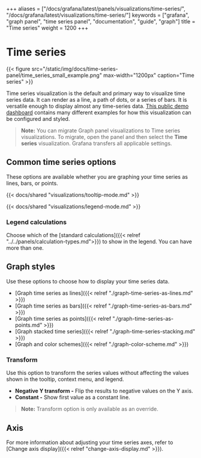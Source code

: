 +++
aliases = ["/docs/grafana/latest/panels/visualizations/time-series/", "/docs/grafana/latest/visualizations/time-series/"]
keywords = ["grafana", "graph panel", "time series panel", "documentation", "guide", "graph"]
title = "Time series"
weight = 1200
+++

# Time series

{{< figure src="/static/img/docs/time-series-panel/time_series_small_example.png" max-width="1200px" caption="Time series" >}}

Time series visualization is the default and primary way to visualize time series data. It can render as a line, a path of dots, or a series of bars. It is versatile enough to display almost any time-series data. [This public demo dashboard](https://play.grafana.org/d/000000016/1-time-series-graphs?orgId=1) contains many different examples for how this visualization can be configured and styled.

> **Note:** You can migrate Graph panel visualizations to Time series visualizations. To migrate, open the panel and then select the **Time series** visualization. Grafana transfers all applicable settings.

## Common time series options

These options are available whether you are graphing your time series as lines, bars, or points.

{{< docs/shared "visualizations/tooltip-mode.md" >}}

{{< docs/shared "visualizations/legend-mode.md" >}}

### Legend calculations

Choose which of the [standard calculations]({{< relref "../../panels/calculation-types.md">}}) to show in the legend. You can have more than one.

## Graph styles

Use these options to choose how to display your time series data.

- [Graph time series as lines]({{< relref "./graph-time-series-as-lines.md" >}})
- [Graph time series as bars]({{< relref "./graph-time-series-as-bars.md" >}})
- [Graph time series as points]({{< relref "./graph-time-series-as-points.md" >}})
- [Graph stacked time series]({{< relref "./graph-time-series-stacking.md" >}})
- [Graph and color schemes]({{< relref "./graph-color-scheme.md" >}})

### Transform

Use this option to transform the series values without affecting the values shown in the tooltip, context menu, and legend.

- **Negative Y transform -** Flip the results to negative values on the Y axis.
- **Constant -** Show first value as a constant line.

> **Note:** Transform option is only available as an override.

## Axis

For more information about adjusting your time series axes, refer to [Change axis display]({{< relref "change-axis-display.md" >}}).
